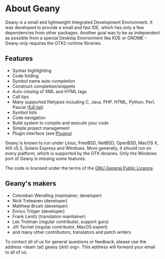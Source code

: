 About Geany
==========

Geany is a small and lightweight Integrated Development Environment. It was developed to provide a small and fast IDE, which has only a few dependencies from other packages. Another goal was to be as independent as possible from a special Desktop Environment like KDE or GNOME - Geany only requires the GTK2 runtime libraries.

## Features

 -   Syntax highlighting
 -   Code folding
 -   Symbol name auto-completion
 -   Construct completion/snippets
 -   Auto-closing of XML and HTML tags
 -   Call tips
 -   Many supported filetypes including C, Java, PHP, HTML, Python, Perl, Pascal ([full list][1])
  -  Symbol lists
  -  Code navigation
  -  Build system to compile and execute your code
  -  Simple project management
  -  Plugin interface (see [Plugins][2])

Geany is known to run under Linux, FreeBSD, NetBSD, OpenBSD, MacOS X, AIX v5.3, Solaris Express and Windows. More generally, it should run on every platform, which is supported by the GTK libraries. Only the Windows port of Geany is missing some features.

The code is licensed under the terms of the [GNU General Public Licence][3].

## Geany's makers

  - Colomban Wendling (maintainer, developer)
  - Nick Treleaven (developer)
  - Matthew Brush (developer)
  - Enrico Tröger (developer)
  - Frank Lanitz (translation maintainer)
  - Lex Trotman (regular contributor, support guru)
  - Jiří Techet (regular contributor, MacOS expert)
  - and many other contributors, translators and patch writers

To contact all of us for general questions or feedback, please use the address &lt;team (at) geany (dot) org&gt;. This address will forward your email to all of us.

  [1]: /about/filetypes/
  [2]: /support/plugins/
  [3]: https://www.gnu.org/licenses/gpl-2.0.en.html

